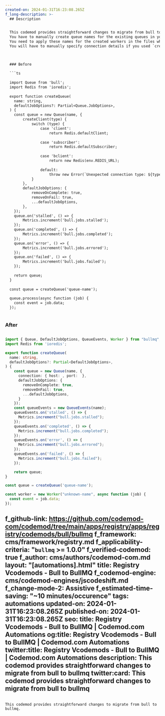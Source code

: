 ```yaml
---
created-on: 2024-01-31T16:23:08.265Z
f_long-description: >-
  ## Description
  

  This codemod provides straightforward changes to migrate from bull to bullmq.
  You have to manually create queue names for the existing queues in your application.
  You need to apply these names for the created workers in the files which previously used .process().
  You will have to manually specify connection details if you used `createClient` method on `new Queue()` options before. Connection details should now also be specified for and `Worker` classes.
  

  
  ### Before
  
  ```ts
  
  import Queue from 'bull';
  import Redis from 'ioredis';
  
  export function createQueue(
  	name: string,
  	defaultJobOptions?: Partial<Queue.JobOptions>,
  ) {
  	const queue = new Queue(name, {
  		createClient(type) {
  			switch (type) {
  				case 'client':
  					return Redis.defaultClient;
  
  				case 'subscriber':
  					return Redis.defaultSubscriber;
  
  				case 'bclient':
  					return new Redis(env.REDIS_URL);
  
  				default:
  					throw new Error(`Unexpected connection type: ${type}`);
  			}
  		},
  		defaultJobOptions: {
  			removeOnComplete: true,
  			removeOnFail: true,
  			...defaultJobOptions,
  		},
  	});
  	queue.on('stalled', () => {
  		Metrics.increment('bull.jobs.stalled');
  	});
  	queue.on('completed', () => {
  		Metrics.increment('bull.jobs.completed');
  	});
  	queue.on('error', () => {
  		Metrics.increment('bull.jobs.errored');
  	});
  	queue.on('failed', () => {
  		Metrics.increment('bull.jobs.failed');
  	});
  
  	return queue;
  }
  
  const queue = createQueue('queue-name');
  
  queue.process(async function (job) {
  	const event = job.data;
  });
  
  ```
  
  ### After
  
  ```ts
  
  import { Queue, DefaultJobOptions, QueueEvents, Worker } from "bullmq";
  import Redis from 'ioredis';
  
  export function createQueue(
    name: string,
    defaultJobOptions?: Partial<DefaultJobOptions>,
  ) {
      const queue = new Queue(name, {
        connection: { host: , port:  },
        defaultJobOptions: {
          removeOnComplete: true,
          removeOnFail: true,
          ...defaultJobOptions,
        }
      });
      const queueEvents = new QueueEvents(name);
      queueEvents.on('stalled', () => {
        Metrics.increment("bull.jobs.stalled");
      });
      queueEvents.on('completed', () => {
        Metrics.increment("bull.jobs.completed");
      });
      queueEvents.on('error', () => {
        Metrics.increment("bull.jobs.errored");
      });
      queueEvents.on('failed', () => {
        Metrics.increment("bull.jobs.failed");
      });
  
      return queue;
  }
  
  const queue = createQueue('queue-name');
  
  const worker = new Worker("unknown-name", async function (job) {
    const event = job.data;
  });
  
  ```
f_github-link: https://github.com/codemod-com/codemod/tree/main/apps/registry/apps/registry/codemods/bull/bullmq
f_framework: cms/framework/registry.md
f_applicability-criteria: "`bullmq` >= 1.0.0"
f_verified-codemod: true
f_author: cms/authors/codemod-com.md
layout: "[automations].html"
title: Registry Vcodemods - Bull to BullMQ
f_codemod-engine: cms/codemod-engines/jscodeshift.md
f_change-mode-2: Assistive
f_estimated-time-saving: "~10 minutes/occurence"
tags: automations
updated-on: 2024-01-31T16:23:08.265Z
published-on: 2024-01-31T16:23:08.265Z
seo:
  title: Registry Vcodemods - Bull to BullMQ | Codemod.com Automations
  og:title: Registry Vcodemods - Bull to BullMQ | Codemod.com Automations
  twitter:title: Registry Vcodemods - Bull to BullMQ | Codemod.com Automations
  description: This codemod provides straightforward changes to migrate from bull to bullmq
  twitter:card: This codemod provides straightforward changes to migrate from bull to bullmq
---
```

This codemod provides straightforward changes to migrate from bull to bullmq.